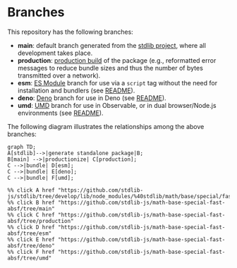 <!--

@license Apache-2.0

Copyright (c) 2022 The Stdlib Authors.

Licensed under the Apache License, Version 2.0 (the "License");
you may not use this file except in compliance with the License.
You may obtain a copy of the License at

    http://www.apache.org/licenses/LICENSE-2.0

Unless required by applicable law or agreed to in writing, software
distributed under the License is distributed on an "AS IS" BASIS,
WITHOUT WARRANTIES OR CONDITIONS OF ANY KIND, either express or implied.
See the License for the specific language governing permissions and
limitations under the License.

-->

# Branches

This repository has the following branches:

-   **main**: default branch generated from the [stdlib project][stdlib-url], where all development takes place.
-   **production**: [production build][production-url] of the package (e.g., reformatted error messages to reduce bundle sizes and thus the number of bytes transmitted over a network).
-   **esm**: [ES Module][esm-url] branch for use via a `script` tag without the need for installation and bundlers (see [README][esm-readme]).
-   **deno**: [Deno][deno-url] branch for use in Deno (see [README][deno-readme]).
-   **umd**: [UMD][umd-url] branch for use in Observable, or in dual browser/Node.js environments (see [README][umd-readme]).

The following diagram illustrates the relationships among the above branches:

```mermaid
graph TD;
A[stdlib]-->|generate standalone package|B;
B[main] -->|productionize| C[production];
C -->|bundle| D[esm];
C -->|bundle| E[deno];
C -->|bundle| F[umd];

%% click A href "https://github.com/stdlib-js/stdlib/tree/develop/lib/node_modules/%40stdlib/math/base/special/fast/absf"
%% click B href "https://github.com/stdlib-js/math-base-special-fast-absf/tree/main"
%% click C href "https://github.com/stdlib-js/math-base-special-fast-absf/tree/production"
%% click D href "https://github.com/stdlib-js/math-base-special-fast-absf/tree/esm"
%% click E href "https://github.com/stdlib-js/math-base-special-fast-absf/tree/deno"
%% click F href "https://github.com/stdlib-js/math-base-special-fast-absf/tree/umd"
```

[stdlib-url]: https://github.com/stdlib-js/stdlib/tree/develop/lib/node_modules/%40stdlib/math/base/special/fast/absf
[production-url]: https://github.com/stdlib-js/math-base-special-fast-absf/tree/production
[deno-url]: https://github.com/stdlib-js/math-base-special-fast-absf/tree/deno
[deno-readme]: https://github.com/stdlib-js/math-base-special-fast-absf/blob/deno/README.md
[umd-url]: https://github.com/stdlib-js/math-base-special-fast-absf/tree/umd
[umd-readme]: https://github.com/stdlib-js/math-base-special-fast-absf/blob/umd/README.md
[esm-url]: https://github.com/stdlib-js/math-base-special-fast-absf/tree/esm
[esm-readme]: https://github.com/stdlib-js/math-base-special-fast-absf/blob/esm/README.md